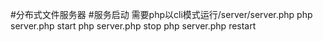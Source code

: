 #分布式文件服务器
#服务启动
    需要php以cli模式运行/server/server.php
      php server.php start
      php server.php stop
      php server.php restart
